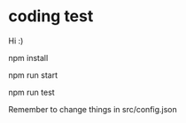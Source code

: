 # coding test

Hi :) 

npm install

npm run start

npm run test

Remember to change things in src/config.json